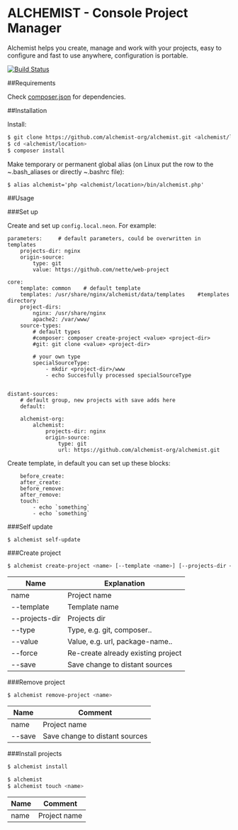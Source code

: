 ALCHEMIST - Console Project Manager
===========

Alchemist helps you create, manage and work with your projects, easy to configure and fast to use anywhere, configuration is portable.

[![Build Status](https://travis-ci.org/alchemist-org/alchemist.svg?branch=master)](https://travis-ci.org/alchemist-org/alchemist)

##Requirements

Check [composer.json](https://github.com/alchemist-org/alchemist/blob/master/composer.json) for dependencies.

##Installation

Install:

```sh
$ git clone https://github.com/alchemist-org/alchemist.git <alchemist/location>
$ cd <alchemist/location>
$ composer install
```

Make temporary or permanent global alias (on Linux put the row to the ~.bash_aliases or directly ~.bashrc file):
```
$ alias alchemist='php <alchemist/location>/bin/alchemist.php'
```

##Usage

###Set up

Create and set up `config.local.neon`. For example:

```
parameters:     # default parameters, could be overwritten in templates
    projects-dir: nginx
    origin-source:
        type: git
        value: https://github.com/nette/web-project

core:
    template: common    # default template
    templates: /usr/share/nginx/alchemist/data/templates    #templates directory
    project-dirs:
        nginx: /usr/share/nginx
        apache2: /var/www/
    source-types:
        # default types
        #composer: composer create-project <value> <project-dir>
        #git: git clone <value> <project-dir>

        # your own type
        specialSourceType:
            - mkdir <project-dir>/www
            - echo Succesfully processed specialSourceType


distant-sources:
    # default group, new projects with save adds here
    default:

    alchemist-org:
        alchemist:
            projects-dir: nginx
            origin-source:
                type: git
                url: https://github.com/alchemist-org/alchemist.git
```

Create template, in default you can set up these blocks:
```
    before_create:
    after_create:
    before_remove:
    after_remove:
    touch:
        - echo `something`
        - echo `something`
```

###Self update

```sh
$ alchemist self-update
```

###Create project

```sh
$ alchemist create-project <name> [--template <name>] [--projects-dir <dir>] [--type <type>] [--value <value>] [--force] [--save]
```

Name | Explanation
------------ | -------------
name | Project name
--template <name> | Template name
--projects-dir <dir> | Projects dir
--type <type> | Type, e.g. git, composer..
--value <value> | Value, e.g. url, package-name..
--force | Re-create already existing project
--save | Save change to distant sources

###Remove project

```sh
$ alchemist remove-project <name>
```

Name | Comment
------------ | -------------
name | Project name
--save | Save change to distant sources

###Install projects

```sh
$ alchemist install
```

```sh
$ alchemist
$ alchemist touch <name>
```

Name | Comment
------------ | -------------
name | Project name
